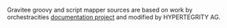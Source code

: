 Gravitee groovy and script mapper sources are based on work by orchestracities [documentation project](https://github.com/orchestracities/documentation) and modified by HYPERTEGRITY AG.